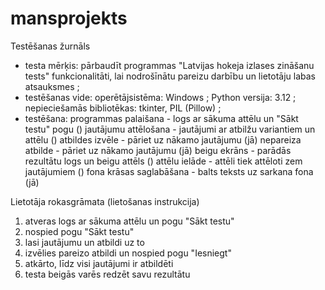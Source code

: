 # mansprojekts

Testēšanas žurnāls
- testa mērķis:
pārbaudīt programmas "Latvijas hokeja izlases zināšanu tests" funkcionalitāti, lai nodrošīnātu pareizu darbību un lietotāju labas atsauksmes ;
- testēšanas vide:
operētājsistēma: Windows ;
Python versija: 3.12 ;
nepieciešamās bibliotēkas: tkinter, PIL (Pillow) ;
- testēšana:
programmas palaišana - logs ar sākuma attēlu un "Sākt testu" pogu ()
jautājumu attēlošana - jautājumi ar atbilžu variantiem un attēlu ()
atbildes izvēle - pāriet uz nākamo jautājumu (jā)
nepareiza atbilde - pāriet uz nākamo jautājumu (jā)
beigu ekrāns - parādās rezultātu logs un beigu attēls ()
attēlu ielāde - attēli tiek attēloti zem jautājumiem ()
fona krāsas saglabāšana - balts teksts uz sarkana fona (jā)

Lietotāja rokasgrāmata (lietošanas instrukcija)
1. atveras logs ar sākuma attēlu un pogu "Sākt testu"
2. nospied pogu "Sākt testu"
3. lasi jautājumu un atbildi uz to
4. izvēlies pareizo atbildi un nospied pogu "Iesniegt"
5. atkārto, līdz visi jautājumi ir atbildēti
6. testa beigās varēs redzēt savu rezultātu
